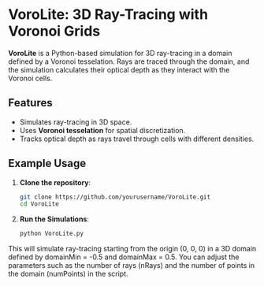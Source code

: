 # VoroLite: 3D Ray-Tracing with Voronoi Grids

**VoroLite** is a Python-based simulation for 3D ray-tracing in a domain defined by a Voronoi tesselation. Rays are traced through the domain, and the simulation calculates their optical depth as they interact with the Voronoi cells.

## Features
- Simulates ray-tracing in 3D space.
- Uses **Voronoi tesselation** for spatial discretization.
- Tracks optical depth as rays travel through cells with different densities.

## Example Usage

1. **Clone the repository**:

   ```bash
   git clone https://github.com/yourusername/VoroLite.git
   cd VoroLite

2. **Run the Simulations**:

   ```bash
   python VoroLite.py
   
This will simulate ray-tracing starting from the origin (0, 0, 0) in a 3D domain defined by domainMin = -0.5 and domainMax = 0.5. You can adjust the parameters such as the number of rays (nRays) and the number of points in the domain (numPoints) in the script.
